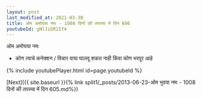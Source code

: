 ```yaml
---
layout: post
last_modified_at: 2021-03-30
title: ओम अमोघया नमः - 1008 दिनों की तपस्या में दिन 606
youtubeId: gNlJiGR2If4
---
```

 
 
 ओम अमोघया नमः  
 
 -  कोण त्याचे कनेक्शन / विचार वाया घालवू शकत नाही किंवा कोण भरपूर आहे 
 
  
 
  
 
 
 
 
 
 


{% include youtubePlayer.html id=page.youtubeId %}
 
[Next]({{ site.baseurl }}{% link  split1/_posts/2013-06-23-ओम भुवया नमः - 1008 दिनों की तपस्या में दिन 605.md%})
 
